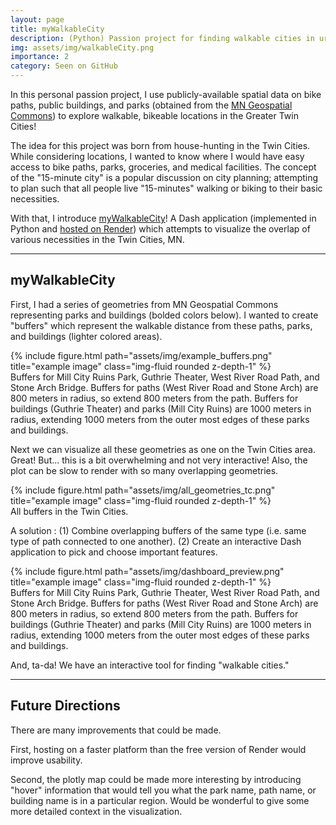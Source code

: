 ```yaml
---
layout: page
title: myWalkableCity
description: (Python) Passion project for finding walkable cities in urban MN.
img: assets/img/walkableCity.png
importance: 2
category: Seen on GitHub
---
```


In this personal passion project, I use publicly-available spatial data on bike paths, public buildings, and parks (obtained from the <a href="https://gisdata.mn.gov/">MN Geospatial Commons</a>) to explore walkable, bikeable locations in the Greater Twin Cities!

The idea for this project was born from house-hunting in the Twin Cities. While considering locations, I wanted to know where I would have easy access to bike paths, parks, groceries, and medical facilities. The concept of the "15-minute city" is a popular discussion on city planning; attempting to plan such that all people live "15-minutes" walking or biking to their basic necessities.

With that, I introduce <a href="https://github.com/suzieh/myWalkableCity">myWalkableCity</a>! A Dash application (implemented in Python and <a href="https://mywalkablecity.onrender.com/">hosted on Render</a>) which attempts to visualize the overlap of various necessities in the Twin Cities, MN.


___


## myWalkableCity


First, I had a series of geometries from MN Geospatial Commons representing parks and buildings (bolded colors below). I wanted to create "buffers" which represent the walkable distance from these paths, parks, and buildings (lighter colored areas).


<div class="row justify-content-sm-center">
    <div class="col-sm mt-3 mt-md-0">
        {% include figure.html path="assets/img/example_buffers.png" title="example image" class="img-fluid rounded z-depth-1" %}
    </div>
</div>
<div class="caption">
    Buffers for Mill City Ruins Park, Guthrie Theater, West River Road Path, and Stone Arch Bridge. Buffers for paths (West River Road and Stone Arch) are 800 meters in radius, so extend 800 meters from the path. Buffers for buildings (Guthrie Theater) and parks (Mill City Ruins) are 1000 meters in radius, extending 1000 meters from the outer most edges of these parks and buildings. 
</div>


Next we can visualize all these geometries as one on the Twin Cities area. Great! But... this is a bit overwhelming and not very interactive! Also, the plot can be slow to render with so many overlapping geometries.


<div class="row justify-content-sm-center">
    <div class="col-sm mt-3 mt-md-0">
        {% include figure.html path="assets/img/all_geometries_tc.png" title="example image" class="img-fluid rounded z-depth-1" %}
    </div>
</div>
<div class="caption">
    All buffers in the Twin Cities.
</div>


A solution : (1) Combine overlapping buffers of the same type (i.e. same type of path connected to one another). (2) Create an interactive Dash application to pick and choose important features.

<div class="row justify-content-sm-center">
    <div class="col-sm mt-3 mt-md-0">
        {% include figure.html path="assets/img/dashboard_preview.png" title="example image" class="img-fluid rounded z-depth-1" %}
    </div>
</div>
<div class="caption">
    Buffers for Mill City Ruins Park, Guthrie Theater, West River Road Path, and Stone Arch Bridge. Buffers for paths (West River Road and Stone Arch) are 800 meters in radius, so extend 800 meters from the path. Buffers for buildings (Guthrie Theater) and parks (Mill City Ruins) are 1000 meters in radius, extending 1000 meters from the outer most edges of these parks and buildings. 
</div>

And, ta-da! We have an interactive tool for finding "walkable cities."

___


## Future Directions

There are many improvements that could be made.

First, hosting on a faster platform than the free version of Render would improve usability.

Second, the plotly map could be made more interesting by introducing "hover" information that would tell you what the park name, path name, or building name is in a particular region. Would be wonderful to give some more detailed context in the visualization.


